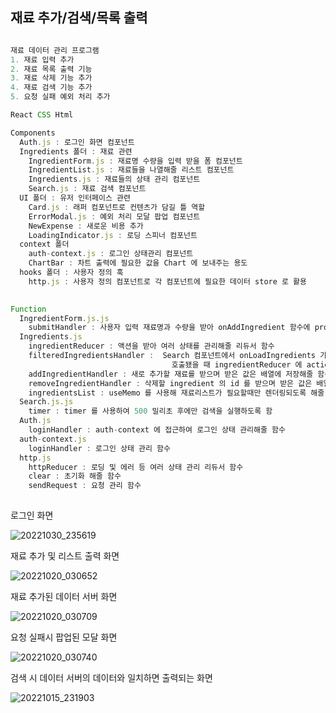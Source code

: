 ## 재료 추가/검색/목록 출력

```js

재료 데이터 관리 프로그램
1. 재료 입력 추가
2. 재료 목록 출력 기능
3. 재료 삭제 기능 추가
4. 재료 검색 기능 추가
5. 요청 실패 예외 처리 추가

React CSS Html

Components
  Auth.js : 로그인 화면 컴포넌트
  Ingredients 폴더 : 재료 관련
    IngredientForm.js : 재료명 수량을 입력 받을 폼 컴포넌트
    IngredientList.js : 재료들을 나열해줄 리스트 컴포넌트
    Ingredients.js : 재료들의 상태 관리 컴포넌트
    Search.js : 재료 검색 컴포넌트
  UI 폴더 : 유저 인터페이스 관련
    Card.js : 래퍼 컴포넌트로 컨텐츠가 담길 틀 역할
    ErrorModal.js : 예외 처리 모달 팝업 컴포넌트
    NewExpense : 새로운 비용 추가
    LoadingIndicator.js : 로딩 스피너 컴포넌트
  context 폴더
    auth-context.js : 로그인 상태관리 컴포넌트
    ChartBar : 차트 출력에 필요한 값을 Chart 에 보내주는 용도
  hooks 폴더 : 사용자 정의 훅
    http.js : 사용자 정의 컴포넌트로 각 컴포넌트에 필요한 데이터 store 로 활용
    

Function
  IngredientForm.js.js
    submitHandler : 사용자 입력 재료명과 수량을 받아 onAddIngredient 함수에 props 전달해줄 함수
  Ingredients.js
    ingredientReducer : 액션을 받아 여러 상태를 관리해줄 리듀서 함수
    filteredIngredientsHandler :  Search 컴포넌트에서 onLoadIngredients 가
                                    호출됐을 때 ingredientReducer 에 action type 넘겨줄 함수
    addIngredientHandler : 새로 추가할 재료를 받으며 받은 값은 배열에 저장해줄 함수
    removeIngredientHandler : 삭제할 ingredient 의 id 를 받으며 받은 값은 배열에서 제거해줄 함수
    ingredientsList : useMemo 를 사용해 재료리스트가 필요할때만 렌더링되도록 해줄 함수
  Search.js.js
    timer : timer 를 사용하여 500 밀리초 후에만 검색을 실행하도록 함
  Auth.js
    loginHandler : auth-context 에 접근하여 로그인 상태 관리해줄 함수
  auth-context.js
    loginHandler : 로그인 상태 관리 함수
  http.js
    httpReducer : 로딩 및 에러 등 여러 상태 관리 리듀서 함수
    clear : 초기화 해줄 함수
    sendRequest : 요청 관리 함수
  
```

로그인 화면

![20221030_235619](https://user-images.githubusercontent.com/75942405/198885460-528676bf-3b1b-48ee-9a5c-daac2670b920.png)

재료 추가 및 리스트 출력 화면

![20221020_030652](https://user-images.githubusercontent.com/75942405/198885491-ca57b6bf-f928-47b7-b911-41fb56743e57.png)

재료 추가된 데이터 서버 화면

![20221020_030709](https://user-images.githubusercontent.com/75942405/198885515-06fcfd25-0335-4531-906b-d09c19d110af.png)

요청 실패시 팝업된 모달 화면

![20221020_030740](https://user-images.githubusercontent.com/75942405/198885532-3e483ca5-013a-4c5c-9e0d-ffd067d4fbeb.png)

검색 시 데이터 서버의 데이터와 일치하면 출력되는 화면

![20221015_231903](https://user-images.githubusercontent.com/75942405/198885568-02880814-3dd3-4135-b71b-f39cfa4c3f2e.png)
